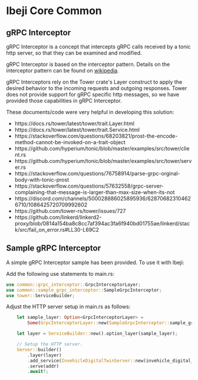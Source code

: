 # Ibeji Core Common

## gRPC Interceptor

gRPC Interceptor is a concept that intercepts gRPC calls received by a tonic http server, so that they can be examined and modified.

gRPC Interceptor is based on the interceptor pattern. Details on the interceptor pattern can be found on [wikipedia](https://en.wikipedia.org/wiki/Interceptor_pattern).

gRPC Interceptors rely on the Tower crate's Layer construct to apply the desired behavior to the incoming requests and outgoing responses.  Tower does not provide support for gRPC specific http messages, so we have provided those capabilities in gRPC Interceptor.

These documents/code were very helpful in developing this solution:
<ul>
  <li> https://docs.rs/tower/latest/tower/trait.Layer.html
  <li> https://docs.rs/tower/latest/tower/trait.Service.html
  <li> https://stackoverflow.com/questions/68203821/prost-the-encode-method-cannot-be-invoked-on-a-trait-object
  <li> https://github.com/hyperium/tonic/blob/master/examples/src/tower/client.rs
  <li> https://github.com/hyperium/tonic/blob/master/examples/src/tower/server.rs
  <li> https://stackoverflow.com/questions/76758914/parse-grpc-orginal-body-with-tonic-prost
  <li> https://stackoverflow.com/questions/57632558/grpc-server-complaining-that-message-is-larger-than-max-size-when-its-not
  <li> https://discord.com/channels/500028886025895936/628706823104626710/1086425720709992602
  <li> https://github.com/tower-rs/tower/issues/727
  <li> https://github.com/linkerd/linkerd2-proxy/blob/0814a154ba8c8cc7af394ac3fa6f940bd01755ae/linkerd/stack/src/fail_on_error.rs#LL30-L69C2
</ul>

## Sample gRPC Interceptor

A simple gRPC Interceptor sample has been provided.  To use it with Ibeji:

Add the following use statements to main.rs:

```rust
use common::grpc_interceptor::GrpcInterceptorLayer;
use common::sample_grpc_interceptor::SampleGrpcInterceptor;
use tower::ServiceBuilder;
```

Adjust the HTTP server setup in main.rs as follows:

```rust
    let sample_layer: Option<GrpcInterceptorLayer> =
        Some(GrpcInterceptorLayer::new(SampleGrpcInterceptor::sample_grpc_interceptor_factory));

    let layer = ServiceBuilder::new().option_layer(sample_layer);

    // Setup the HTTP server.
    Server::builder()
        .layer(layer)
        .add_service(InvehicleDigitalTwinServer::new(invehicle_digital_twin_impl))
        .serve(addr)
        .await?;
```
